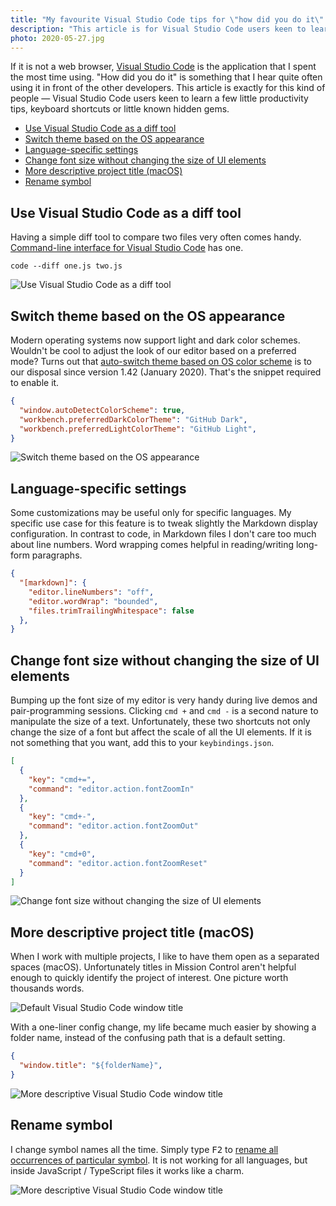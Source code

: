 ```yaml
---
title: "My favourite Visual Studio Code tips for \"how did you do it\" kind of people"
description: "This article is for Visual Studio Code users keen to learn a few little productivity tips, keyboard shortcuts or little known hidden gems."
photo: 2020-05-27.jpg
---
```


If it is not a web browser, [Visual Studio Code](https://code.visualstudio.com) is the application that I spent the most time using. "How did you do it" is something that I hear quite often using it in front of the other developers. This article is exactly for this kind of people — Visual Studio Code users keen to learn a few little productivity tips, keyboard shortcuts or little known hidden gems.

- [Use Visual Studio Code as a diff tool](#use-visual-studio-code-as-a-diff-tool)
- [Switch theme based on the OS appearance](#switch-theme-based-on-the-os-appearance)
- [Language-specific settings](#language-specific-settings)
- [Change font size without changing the size of UI elements](#change-font-size-without-changing-the-size-of-ui-elements)
- [More descriptive project title (macOS)](#more-descriptive-project-title-macos)
- [Rename symbol](#rename-symbol)

## Use Visual Studio Code as a diff tool

Having a simple diff tool to compare two files very often comes handy. [Command-line interface for Visual Studio Code](https://code.visualstudio.com/docs/editor/command-line) has one.

```
code --diff one.js two.js
```

![Use Visual Studio Code as a diff tool](/photos/2020-05-27-1.jpg)

## Switch theme based on the OS appearance

Modern operating systems now support light and dark color schemes. Wouldn't be cool to adjust the look of our editor based on a preferred mode? Turns out that [auto-switch theme based on OS color scheme](https://code.visualstudio.com/updates/v1_42#_auto-switch-theme-based-on-os-color-scheme) is to our disposal since version 1.42 (January 2020). That's the snippet required to enable it.

```json
{
  "window.autoDetectColorScheme": true,
  "workbench.preferredDarkColorTheme": "GitHub Dark",
  "workbench.preferredLightColorTheme": "GitHub Light",
}
```

![Switch theme based on the OS appearance](/photos/2020-05-27-2.gif)

## Language-specific settings

Some customizations may be useful only for specific languages. My specific use case for this feature is to tweak slightly the Markdown display configuration. In contrast to code, in Markdown files I don't care too much about line numbers. Word wrapping comes helpful in reading/writing long-form paragraphs.

```json
{
  "[markdown]": {
    "editor.lineNumbers": "off",
    "editor.wordWrap": "bounded",
    "files.trimTrailingWhitespace": false
  },
}
```

## Change font size without changing the size of UI elements

Bumping up the font size of my editor is very handy during live demos and pair-programming sessions. Clicking `cmd +` and `cmd -` is a second nature to manipulate the size of a text. Unfortunately, these two shortcuts not only change the size of a font but affect the scale of all the UI elements. If it is not something that you want, add this to your `keybindings.json`.

```json
[
  {
    "key": "cmd+=",
    "command": "editor.action.fontZoomIn"
  },
  {
    "key": "cmd+-",
    "command": "editor.action.fontZoomOut"
  },
  {
    "key": "cmd+0",
    "command": "editor.action.fontZoomReset"
  }
]
```

![Change font size without changing the size of UI elements](/photos/2020-05-27-3.gif)

## More descriptive project title (macOS)

When I work with multiple projects, I like to have them open as a separated spaces (macOS). Unfortunately titles in Mission Control aren't helpful enough to quickly identify the project of interest. One picture worth thousands words.

![Default Visual Studio Code window title](/photos/2020-05-27-4.jpg)

With a one-liner config change, my life became much easier by showing a folder name, instead of the confusing path that is a default setting.

```json
{
  "window.title": "${folderName}",
}
```

![More descriptive Visual Studio Code window title](/photos/2020-05-27-5.jpg)

## Rename symbol

I change symbol names all the time. Simply type <kbd>F2</kbd> to [rename all occurrences of particular symbol](https://code.visualstudio.com/docs/editor/refactoring#_rename-symbol). It is not working for all languages, but inside JavaScript / TypeScript files it works like a charm.

![More descriptive Visual Studio Code window title](/photos/2020-05-27-6.gif)


